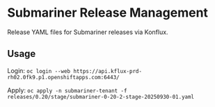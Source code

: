 # Submariner Release Management

Release YAML files for Submariner releases via Konflux.

## Usage

Login: `oc login --web https://api.kflux-prd-rh02.0fk9.p1.openshiftapps.com:6443/`

Apply: `oc apply -n submariner-tenant -f releases/0.20/stage/submariner-0-20-2-stage-20250930-01.yaml`
